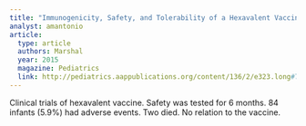 ```yaml
---
title: "Immunogenicity, Safety, and Tolerability of a Hexavalent Vaccine in Infants"
analyst: amantonio
article:
  type: article
  authors: Marshal
  year: 2015
  magazine: Pediatrics
  link: http://pediatrics.aappublications.org/content/136/2/e323.long#T5
---
```


Clinical trials of hexavalent vaccine. Safety was tested for 6 months.
84 infants (5.9%) had adverse events. Two died. No relation to the vaccine.
